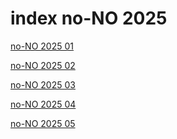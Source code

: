 # index no-NO 2025

<a href="./01">no-NO 2025 01</a>

<a href="./02">no-NO 2025 02</a>

<a href="./03">no-NO 2025 03</a>

<a href="./04">no-NO 2025 04</a>

<a href="./05">no-NO 2025 05</a>
